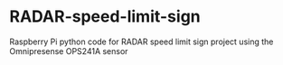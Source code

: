 # RADAR-speed-limit-sign
Raspberry Pi python code for RADAR speed limit sign project using the Omnipresense OPS241A sensor
